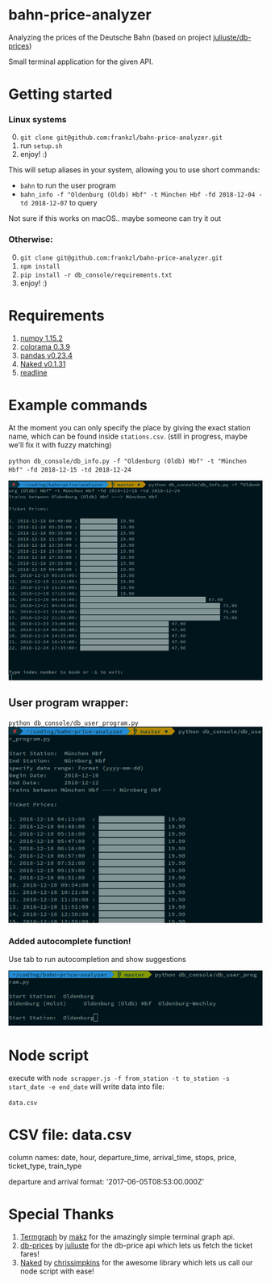 # bahn-price-analyzer
Analyzing the prices of the Deutsche Bahn (based on project [juliuste/db-prices](https://github.com/juliuste/db-prices))

Small terminal application for the given API.

# Getting started
### Linux systems
0. `git clone git@github.com:frankzl/bahn-price-analyzer.git`
1. run `setup.sh`
2. enjoy! :)

This will setup aliases in your system, allowing you to use short commands:
- `bahn` to run the user program
- `bahn_info -f "Oldenburg (Oldb) Hbf" -t München Hbf -fd 2018-12-04 -td 2018-12-07` to query

Not sure if this works on macOS.. maybe someone can try it out

### Otherwise:
0. `git clone git@github.com:frankzl/bahn-price-analyzer.git` 
1. `npm install`
2. `pip install -r db_console/requirements.txt`
3. enjoy! :)

# Requirements
1. [numpy 1.15.2](https://pypi.org/project/numpy/) 
2. [colorama 0.3.9](https://github.com/tartley/colorama)
3. [pandas v0.23.4](https://pypi.org/project/pandas/)
4. [Naked v0.1.31](https://github.com/chrissimpkins/naked.git)
5. [readline](https://pypi.org/project/readline/)

# Example commands
At the moment you can only specify the place by giving the exact station name, which can be found inside `stations.csv`. (still in progress, maybe we'll fix it with fuzzy matching)

`python db_console/db_info.py -f "Oldenburg (Oldb) Hbf" -t "München Hbf" -fd 2018-12-15 -td 2018-12-24`

![demo screenshot](demo/screenshot01.png)

## User program wrapper:

`python db_console/db_user_program.py`
![demo screenshot](demo/screenshot02.png)

### Added autocomplete function!
Use tab to run autocompletion and show suggestions

![demo screenshot](demo/autocomplete.png)

# Node script
execute with `node scrapper.js -f from_station -t to_station -s start_date -e end_date`
 will write data into file: 

`data.csv`


# CSV file: data.csv
column names: date, hour, departure_time, arrival_time, stops, price, ticket_type, train_type

departure and arrival format:
'2017-06-05T08:53:00.000Z'

# Special Thanks
1. [Termgraph](https://github.com/mkaz/termgraph) by [makz](https://github.com/mkaz) for the amazingly simple terminal graph api.
2. [db-prices](https://github.com/juliuste/db-prices) by [juliuste](https://github.com/juliuste) for the db-price api which lets us fetch the ticket fares!
3. [Naked](https://github.com/chrissimpkins/naked.git) by [chrissimpkins](https://github.com/chrissimpkins) for the awesome library which lets us call our node script with ease!  


